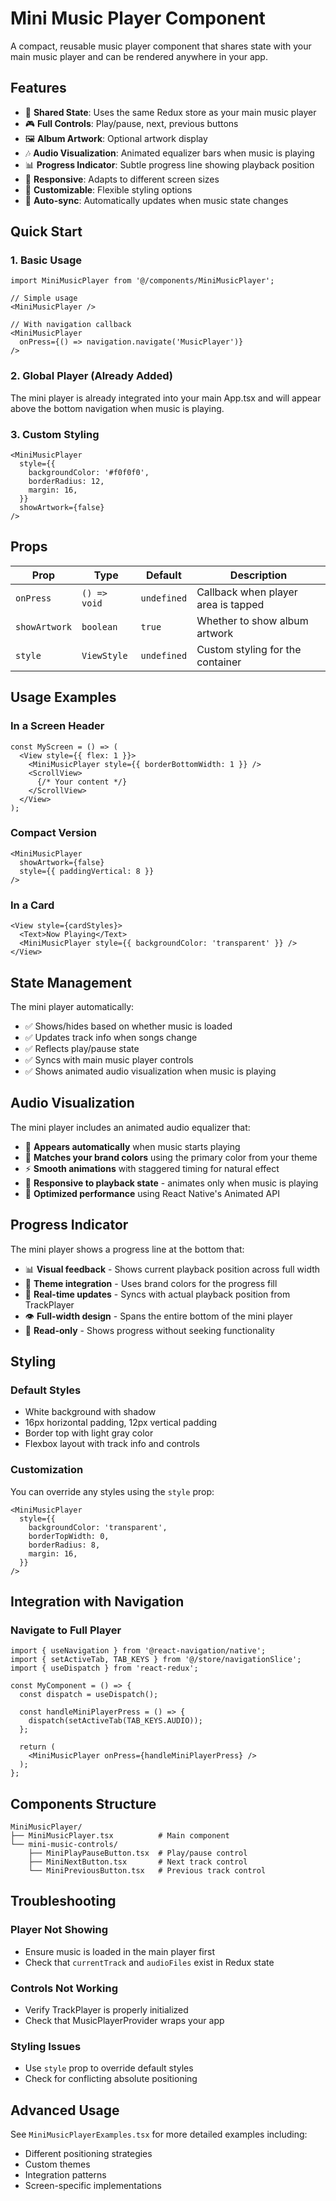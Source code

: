 # Mini Music Player Component

A compact, reusable music player component that shares state with your main music player and can be rendered anywhere in your app.

## Features

- 🎵 **Shared State**: Uses the same Redux store as your main music player
- 🎮 **Full Controls**: Play/pause, next, previous buttons
- 🖼️ **Album Artwork**: Optional artwork display
- 🎶 **Audio Visualization**: Animated equalizer bars when music is playing
- 📊 **Progress Indicator**: Subtle progress line showing playback position
- 📱 **Responsive**: Adapts to different screen sizes
- 🎨 **Customizable**: Flexible styling options
- 🔄 **Auto-sync**: Automatically updates when music state changes

## Quick Start

### 1. Basic Usage

```tsx
import MiniMusicPlayer from '@/components/MiniMusicPlayer';

// Simple usage
<MiniMusicPlayer />

// With navigation callback
<MiniMusicPlayer 
  onPress={() => navigation.navigate('MusicPlayer')}
/>
```

### 2. Global Player (Already Added)

The mini player is already integrated into your main App.tsx and will appear above the bottom navigation when music is playing.

### 3. Custom Styling

```tsx
<MiniMusicPlayer 
  style={{
    backgroundColor: '#f0f0f0',
    borderRadius: 12,
    margin: 16,
  }}
  showArtwork={false}
/>
```

## Props

| Prop | Type | Default | Description |
|------|------|---------|-------------|
| `onPress` | `() => void` | `undefined` | Callback when player area is tapped |
| `showArtwork` | `boolean` | `true` | Whether to show album artwork |
| `style` | `ViewStyle` | `undefined` | Custom styling for the container |

## Usage Examples

### In a Screen Header
```tsx
const MyScreen = () => (
  <View style={{ flex: 1 }}>
    <MiniMusicPlayer style={{ borderBottomWidth: 1 }} />
    <ScrollView>
      {/* Your content */}
    </ScrollView>
  </View>
);
```

### Compact Version
```tsx
<MiniMusicPlayer 
  showArtwork={false}
  style={{ paddingVertical: 8 }}
/>
```

### In a Card
```tsx
<View style={cardStyles}>
  <Text>Now Playing</Text>
  <MiniMusicPlayer style={{ backgroundColor: 'transparent' }} />
</View>
```

## State Management

The mini player automatically:
- ✅ Shows/hides based on whether music is loaded
- ✅ Updates track info when songs change
- ✅ Reflects play/pause state
- ✅ Syncs with main music player controls
- ✅ Shows animated audio visualization when music is playing

## Audio Visualization

The mini player includes an animated audio equalizer that:
- 🎵 **Appears automatically** when music starts playing
- 🎨 **Matches your brand colors** using the primary color from your theme
- ⚡ **Smooth animations** with staggered timing for natural effect
- 🔄 **Responsive to playback state** - animates only when music is playing
- 📱 **Optimized performance** using React Native's Animated API

## Progress Indicator

The mini player shows a progress line at the bottom that:
- 📊 **Visual feedback** - Shows current playback position across full width
- 🎨 **Theme integration** - Uses brand colors for the progress fill
- 📍 **Real-time updates** - Syncs with actual playback position from TrackPlayer
- 👁️ **Full-width design** - Spans the entire bottom of the mini player
- 📱 **Read-only** - Shows progress without seeking functionality

## Styling

### Default Styles
- White background with shadow
- 16px horizontal padding, 12px vertical padding
- Border top with light gray color
- Flexbox layout with track info and controls

### Customization
You can override any styles using the `style` prop:

```tsx
<MiniMusicPlayer 
  style={{
    backgroundColor: 'transparent',
    borderTopWidth: 0,
    borderRadius: 8,
    margin: 16,
  }}
/>
```

## Integration with Navigation

### Navigate to Full Player
```tsx
import { useNavigation } from '@react-navigation/native';
import { setActiveTab, TAB_KEYS } from '@/store/navigationSlice';
import { useDispatch } from 'react-redux';

const MyComponent = () => {
  const dispatch = useDispatch();
  
  const handleMiniPlayerPress = () => {
    dispatch(setActiveTab(TAB_KEYS.AUDIO));
  };

  return (
    <MiniMusicPlayer onPress={handleMiniPlayerPress} />
  );
};
```

## Components Structure

```
MiniMusicPlayer/
├── MiniMusicPlayer.tsx          # Main component
└── mini-music-controls/
    ├── MiniPlayPauseButton.tsx  # Play/pause control
    ├── MiniNextButton.tsx       # Next track control
    └── MiniPreviousButton.tsx   # Previous track control
```

## Troubleshooting

### Player Not Showing
- Ensure music is loaded in the main player first
- Check that `currentTrack` and `audioFiles` exist in Redux state

### Controls Not Working
- Verify TrackPlayer is properly initialized
- Check that MusicPlayerProvider wraps your app

### Styling Issues
- Use `style` prop to override default styles
- Check for conflicting absolute positioning

## Advanced Usage

See `MiniMusicPlayerExamples.tsx` for more detailed examples including:
- Different positioning strategies
- Custom themes
- Integration patterns
- Screen-specific implementations
